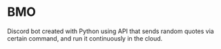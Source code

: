 # BMO

Discord bot created with Python using API that sends random quotes via certain command, and run it continuously in the cloud.


